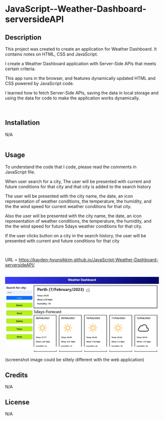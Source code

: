 # JavaScript--Weather-Dashboard-serversideAPI


## Description

<p>This project was created to create an application for Weather Dashboard. It contains notes on HTML, CSS and JavaScript.</p>
<p>I create a Weather Dashboard application with Server-Side APIs that meets certain criteria.</p>
<p>This app runs in the browser, and features dynamically updated HTML and CSS powered by JavaScript code.</p>
<p>I learned how to fetch Server-Side APIs, saving the data in local storage and using the data for code to make the application works dynamically.</p><br>


## Installation

N/A<br><br>


## Usage
<p>To understand the code that I code, please read the comments in JavaScript file.</p>

<p>When user search for a city, The user will be presented with current and future conditions for that city and that city is added to the search history</p>
<p>The user will be presented with the city name, the date, an icon representation of weather conditions, the temperature, the humidity, and the the wind speed for current weather conditions for that city.</p>
<p>Also the user will be presented with the city name, the date, an icon representation of weather conditions, the temperature, the humidity, and the the wind speed for future 5days weather conditions for that city.</p>
<p>If the user clicks button on a city in the search history, the user will be presented with current and future conditions for that city</p><br>





URL = https://kayden-hyunsikkim.github.io/JavaScript-Weather-Dashboard-serversideAPI/<br><br>

![webpage image](./assets/screenshot/Top.jpg)
![webpage image](./assets/screenshot/bottom.jpg)

(screenshot image could be slitely different with the web application)

## Credits

N/A

## License

N/A